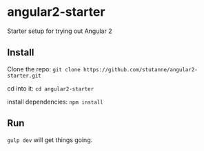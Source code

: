 # angular2-starter
Starter setup for trying out Angular 2

## Install
Clone the repo: 
`git clone https://github.com/stutanne/angular2-starter.git`

cd into it: 
`cd angular2-starter`

install dependencies:
 `npm install`

## Run
`gulp dev` will get things going.
